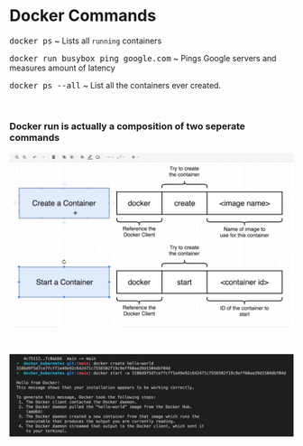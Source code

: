 # **Docker Commands**

<kbd>docker ps</kbd> ~ Lists all `running` containers

<kbd>docker run busybox ping google.com</kbd> ~ Pings Google servers and measures amount of latency

<kbd>docker ps --all</kbd> ~ List all the containers ever created.

&nbsp;

### **Docker run is actually a composition of two seperate commands**

![alt text](./assets/create_start.jpg "Two Commands That Make Up Run")

&nbsp;

![alt text](./assets/separate_example.jpg "Examples")